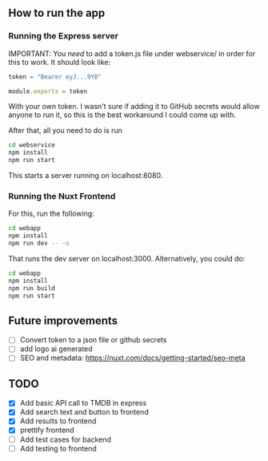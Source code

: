 ## How to run the app

### Running the Express server
IMPORTANT: You *need* to add a token.js file under webservice/ in order for this to work. It should look like:
```javascript
token = "Bearer eyJ...9Y8"

module.exports = token
```
With your own token. I wasn't sure if adding it to GitHub secrets would allow anyone to run it, so this is the best workaround I could come up with. 

After that, all you need to do is run
```bash
cd webservice
npm install
npm run start
```

This starts a server running on localhost:8080.

### Running the Nuxt Frontend
For this, run the following:
```bash
cd webapp
npm install
npm run dev -- -o
```
That runs the dev server on localhost:3000. Alternatively, you could do:

```bash
cd webapp
npm install
npm run build
npm run start
```

## Future improvements
- [ ] Convert token to a json file or github secrets
- [ ] add logo ai generated
- [ ] SEO and metadata: https://nuxt.com/docs/getting-started/seo-meta

## TODO
- [x] Add basic API call to TMDB in express
- [x] Add search text and button to frontend
- [x] Add results to frontend
- [x] prettify frontend
- [ ] Add test cases for backend
- [ ] Add testing to frontend